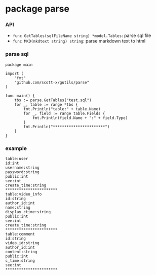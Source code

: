 # package parse

### API
- `func GetTables(sqlFileName string) *model.Tables`: parse sql file
- `func MKD(mkdtext string) string`: parse markdown text to html

### parse sql

```golang
package main

import (
	"fmt"
	"github.com/scott-x/gutils/parse"
)

func main() {
	tbs := parse.GetTables("test.sql")
	for _, table := range *tbs {
		fmt.Println("table:" + table.Name)
		for _, field := range table.Fields {
			fmt.Println(field.Name + ":" + field.Type)
		}
		fmt.Println("***********************")
	}
}
```
### example

```
table:user
id:int
username:string
password:string
public:int
see:int
create_time:string
***********************
table:video_info
id:string
author_id:int
name:string
display_ctime:string
public:int
see:int
create_time:string
***********************
table:comment
id:string
video_id:string
author_id:int
content:string
public:int
c_time:string
see:int
***********************
```